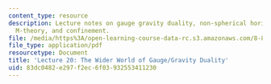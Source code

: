 ```yaml
---
content_type: resource
description: Lecture notes on gauge gravity duality, non-spherical horizons, Dp-branes,
  M-theory, and confinement.
file: /media/https%3A/open-learning-course-data-rc.s3.amazonaws.com/8-821-string-theory-fall-2008/83dc0482e297f2ec6f03932553411230_lecture20.pdf
file_type: application/pdf
resourcetype: Document
title: 'Lecture 20: The Wider World of Gauge/Gravity Duality'
uid: 83dc0482-e297-f2ec-6f03-932553411230
---
```

